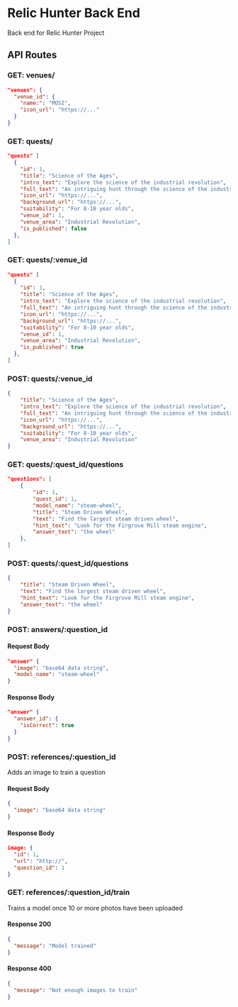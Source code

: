 # Relic Hunter Back End

Back end for Relic Hunter Project

## API Routes

### GET: venues/

```json
"venues": {
  "venue_id": {
    "name:": "MOSI",
    "icon_url": "https://..."
  }
}
```

### GET: quests/

```json
"quests" [
  {
    "id": 1,
    "title": "Science of the Ages",
    "intro_text": "Explore the science of the industrial revolution",
    "full_text": "An intriguing hunt through the science of the industrial revolution and first computers",
    "icon_url": "https://...",
    "background_url": "https://...",
    "suitability": "For 8-10 year olds",
    "venue_id": 1,
    "venue_area": "Industrial Revolution",
    "is_published": false
  },
]
```

### GET: quests/:venue_id

```json
"quests" [
  {
    "id": 1,
    "title": "Science of the Ages",
    "intro_text": "Explore the science of the industrial revolution",
    "full_text": "An intriguing hunt through the science of the industrial revolution and first computers",
    "icon_url": "https://...",
    "background_url": "https://...",
    "suitability": "For 8-10 year olds",
    "venue_id": 1,
    "venue_area": "Industrial Revolution",
    "is_published": true
  },
]
```

### POST: quests/:venue_id

```json
{
    "title": "Science of the Ages",
    "intro_text": "Explore the science of the industrial revolution",
    "full_text": "An intriguing hunt through the science of the industrial revolution and first computers",
    "icon_url": "https://...",
    "background_url": "https://...",
    "suitability": "For 8-10 year olds",
    "venue_area": "Industrial Revolution"
}
```

### GET: quests/:quest_id/questions
```json
"questions": [
    {
        "id": 1,
        "quest_id": 1,
        "model_name": "steam-wheel",
        "title": "Steam Driven Wheel",
        "text": "Find the largest steam driven wheel",
        "hint_text": "Look for the Firgrove Mill steam engine",
        "answer_text": "the wheel"
    },
]
```

### POST: quests/:quest_id/questions

```json
{
    "title": "Steam Driven Wheel",
    "text": "Find the largest steam driven wheel",
    "hint_text": "Look for the Firgrove Mill steam engine",
    "answer_text": "the wheel"
}
```

### POST: answers/:question_id

#### Request Body

```json
"answer" {
  "image": "base64 data string",
  "model_name": "steam-wheel"
}
```

#### Response Body

```json
"answer" {
  "answer_id": {
    "isCorrect": true
  }
}
```

### POST: references/:question_id

Adds an image to train a question

#### Request Body

```json
{
  "image": "base64 data string"
}
```

#### Response Body

```json
image: {
  "id": 1,
  "url": "http://",
  "question_id": 1
}
```


### GET: references/:question_id/train

Trains a model once 10 or more photos have been uploaded

#### Response 200

```json
{
  "message": "Model trained"
}
```

#### Response 400

```json
{
  "message": "Not enough images to train"
}
```